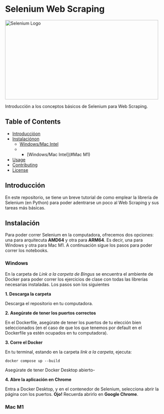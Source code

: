 # Selenium Web Scraping

<img src="https://promdevelop.com/wp-content/uploads/2021/06/selenium-logo-1024x531.png" alt="Selenium Logo" width="500" height="259">


Introducción a los conceptos básicos de Selenium para Web Scraping.

## Table of Contents

- [Introduccióon](#Introducción)
- [Instalaciónon](#Instalación)
  - [Windows/Mac Intel](#Windows)
  - - [Windows/Mac Intel](#Mac M1)
- [Usage](#usage)
- [Contributing](#contributing)
- [License](#license)

## Introducción

En este repositorio, se tiene un breve tutorial de como emplear la librería de Selenium (en Python) para poder adentrarse un poco al Web Scraping y sus tareas más básicas.

## Instalación

Para poder correr Selenium en la computadora, ofrecemos dos opciones: una para arquitecuta **AMD64** y otra para **ARM64**. Es decir, una para Windows y otra para Mac M1. A continuación sigue los pasos para poder correr los notebooks.

### Windows

En la carpeta de *Link a la carpeta de Bingus* se encuentra el ambiente de Docker para poder correr los ejercicios de clase con todas las librerías necesarias instaladas. Los pasos son los siguientes

**1. Descarga la carpeta**

Descarga el repositorio en tu computadora.

**2. Asegúrate de tener los puertos correctos**

En el Dockerfile, asegúrate de tener los puertos de tu elección bien seleccionados (en el caso de que los que tenemos por default en el Dockerfile ya estén ocupados en tu computadora).

**3. Corre el Docker**

En tu terminal, estando en la carpeta *link a la carpeta*, ejecuta:

<code>docker compose up --build</code>

Asegúrate de tener Docker Desktop abierto-

**4. Abre la aplicación en Chrome**

Entra a Docker Desktop, y en el contenedor de Selenium, selecciona abrir la página con los puertos. **Ojo!** Recuerda abrirlo en **Google Chrome**.

### Mac M1



